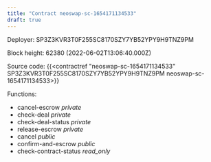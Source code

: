 ```yaml
---
title: "Contract neoswap-sc-1654171134533"
draft: true
---
```

Deployer: SP3Z3KVR3T0F255SC8170SZY7YB52YPY9H9TNZ9PM


 



Block height: 62380 (2022-06-02T13:06:40.000Z)

Source code: {{<contractref "neoswap-sc-1654171134533" SP3Z3KVR3T0F255SC8170SZY7YB52YPY9H9TNZ9PM neoswap-sc-1654171134533>}}

Functions:

* cancel-escrow _private_
* check-deal _private_
* check-deal-status _private_
* release-escrow _private_
* cancel _public_
* confirm-and-escrow _public_
* check-contract-status _read_only_
